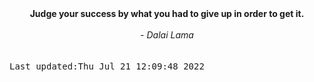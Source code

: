 
<div align="center"><b><span>Judge your success by what you had to give up in order to get it.</span></b><br><br><i> - Dalai Lama</i></div>
<br><br><kbd>Last updated:Thu Jul 21 12:09:48 2022</kbd>